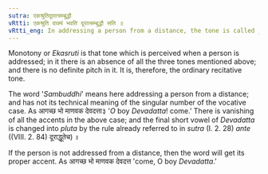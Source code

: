 ```yaml
---
sutra: एकश्रुतिदूरात्सम्बुद्धौ
vRtti: एकश्रुति वाक्यं भवति दूरात्सम्बुद्धौ सति ॥
vRtti_eng: In addressing a person from a distance, the tone is called _Ekasruti_ or monotony.
---
```

Monotony or _Ekasruti_ is that tone which is perceived when a person is addressed; in it there is an absence of all the three tones mentioned above; and there is no definite pitch in it. It is, therefore, the ordinary recitative tone.

The word '_Sambuddhi_' means here addressing a person from a distance; and has not its technical meaning of the singular number of the vocative case. As आगच्छ भो माणवक देवदत्ता३ '_O_ boy _Devadatta_! come.' There is vanishing of all the accents in the above case; and the final short vowel of _Devadatta_ is changed into _pluta_ by the rule already referred to in _sutra_ (I. 2. 28) _ante_ ((VIII. 2. 84) दूराद्धूतेच) ॥

If the person is not addressed from a distance, then the word will get its proper accent. As आगच्छ भो माणवक देवदत्त 'come, O boy _Devadatta_.'

